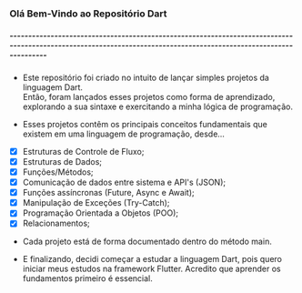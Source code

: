 ### Olá Bem-Vindo ao Repositório Dart 
##### ------------------------------------------------------------------------------------------------------------------------------------------------------------------                                                                        
- Este repositório foi criado no intuito de lançar simples projetos da linguagem Dart. <br>
Então, foram lançados esses projetos como forma de aprendizado, explorando a sua sintaxe e exercitando a minha lógica de programação.

- Esses projetos contêm os principais conceitos fundamentais que existem em uma linguagem de programação, desde... <br>
- [x] Estruturas de Controle de Fluxo; <br>
- [x] Estruturas de Dados; <br>
- [x] Funções/Métodos; <br>
- [x] Comunicação de dados entre sistema e API's (JSON); <br>
- [x] Funções assíncronas (Future, Async e Await); <br>
- [x] Manipulação de Exceções (Try-Catch); <br>
- [x] Programação Orientada a Objetos (POO); <br>
- [x] Relacionamentos;

- Cada projeto está de forma documentado dentro do método main.

- E finalizando, decidi começar a estudar a linguagem Dart, pois quero iniciar meus estudos na framework Flutter. Acredito que aprender os fundamentos primeiro é essencial.


